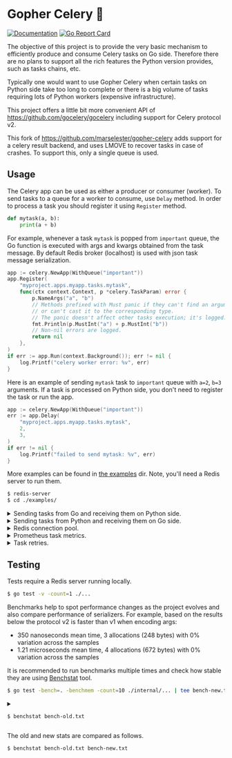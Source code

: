# Gopher Celery 🥬

[![Documentation](https://godoc.org/github.com/marselester/gopher-celery?status.svg)](https://pkg.go.dev/github.com/marselester/gopher-celery)
[![Go Report Card](https://goreportcard.com/badge/github.com/marselester/gopher-celery)](https://goreportcard.com/report/github.com/marselester/gopher-celery)

The objective of this project is to provide
the very basic mechanism to efficiently produce and consume Celery tasks on Go side.
Therefore there are no plans to support all the rich features the Python version provides,
such as tasks chains, etc.

Typically one would want to use Gopher Celery when certain tasks on Python side
take too long to complete or there is a big volume of tasks requiring lots of Python workers
(expensive infrastructure).

This project offers a little bit more convenient API of https://github.com/gocelery/gocelery
including support for Celery protocol v2.

This fork of https://github.com/marselester/gopher-celery adds support for a celery result backend,
and uses LMOVE to recover tasks in case of crashes. To support this, only a single queue is used.

## Usage

The Celery app can be used as either a producer or consumer (worker).
To send tasks to a queue for a worker to consume, use `Delay` method.
In order to process a task you should register it using `Register` method.

```python
def mytask(a, b):
    print(a + b)
```

For example, whenever a task `mytask` is popped from `important` queue,
the Go function is executed with args and kwargs obtained from the task message.
By default Redis broker (localhost) is used with json task message serialization.

```go
app := celery.NewApp(WithQueue("important"))
app.Register(
	"myproject.apps.myapp.tasks.mytask",
	func(ctx context.Context, p *celery.TaskParam) error {
		p.NameArgs("a", "b")
		// Methods prefixed with Must panic if they can't find an argument name
		// or can't cast it to the corresponding type.
		// The panic doesn't affect other tasks execution; it's logged.
		fmt.Println(p.MustInt("a") + p.MustInt("b"))
		// Non-nil errors are logged.
		return nil
	},
)
if err := app.Run(context.Background()); err != nil {
	log.Printf("celery worker error: %v", err)
}
```

Here is an example of sending `mytask` task to `important` queue with `a=2`, `b=3` arguments.
If a task is processed on Python side,
you don't need to register the task or run the app.

```go
app := celery.NewApp(WithQueue("important"))
err := app.Delay(
	"myproject.apps.myapp.tasks.mytask",
	2,
	3,
)
if err != nil {
	log.Printf("failed to send mytask: %v", err)
}
```

More examples can be found in [the examples](examples) dir.
Note, you'll need a Redis server to run them.

```sh
$ redis-server
$ cd ./examples/
```

<details>

<summary>Sending tasks from Go and receiving them on Python side.</summary>

```sh
$ go run ./producer/
{"err":null,"msg":"task was sent using protocol v2"}
{"err":null,"msg":"task was sent using protocol v1"}
$ celery --app myproject worker --queues important --loglevel=debug --without-heartbeat --without-mingle
...
[... WARNING/ForkPoolWorker-1] received a=fizz b=bazz
[... WARNING/ForkPoolWorker-8] received a=fizz b=bazz
```

</details>

<details>

<summary>Sending tasks from Python and receiving them on Go side.</summary>

```sh
$ python producer.py
$ go run ./consumer/
{"msg":"waiting for tasks..."}
received a=fizz b=bazz
received a=fizz b=bazz
```

</details>

<details>

Most likely your Redis server won't be running on localhost when the service is deployed,
so you would need to pass a connection pool to the broker.

<summary>Redis connection pool.</summary>

```sh
$ go run ./producer/
{"err":null,"msg":"task was sent using protocol v2"}
{"err":null,"msg":"task was sent using protocol v1"}
$ go run ./redis/
```

</details>

<details>

<summary>Prometheus task metrics.</summary>

```sh
$ go run ./producer/
$ go run ./metrics/
$ curl http://0.0.0.0:8080/metrics
# HELP task_duration_seconds How long it took in seconds to process a task.
# TYPE task_duration_seconds histogram
task_duration_seconds_bucket{task="myproject.mytask",le="0.016"} 2
task_duration_seconds_bucket{task="myproject.mytask",le="0.032"} 2
task_duration_seconds_bucket{task="myproject.mytask",le="0.064"} 2
task_duration_seconds_bucket{task="myproject.mytask",le="0.128"} 2
task_duration_seconds_bucket{task="myproject.mytask",le="0.256"} 2
task_duration_seconds_bucket{task="myproject.mytask",le="0.512"} 2
task_duration_seconds_bucket{task="myproject.mytask",le="1.024"} 2
task_duration_seconds_bucket{task="myproject.mytask",le="2.048"} 2
task_duration_seconds_bucket{task="myproject.mytask",le="4.096"} 2
task_duration_seconds_bucket{task="myproject.mytask",le="8.192"} 2
task_duration_seconds_bucket{task="myproject.mytask",le="16.384"} 2
task_duration_seconds_bucket{task="myproject.mytask",le="32.768"} 2
task_duration_seconds_bucket{task="myproject.mytask",le="60"} 2
task_duration_seconds_bucket{task="myproject.mytask",le="+Inf"} 2
task_duration_seconds_sum{task="myproject.mytask"} 7.2802e-05
task_duration_seconds_count{task="myproject.mytask"} 2
# HELP tasks_total How many Celery tasks processed, partitioned by task name and error.
# TYPE tasks_total counter
tasks_total{error="false",task="myproject.mytask"} 2
```

</details>

<details>

Although there is no built-in support for task retries (publishing a task back to Redis),
you can still retry the operation within the same goroutine.

<summary>Task retries.</summary>

```sh
$ go run ./retry/
...
{"attempt":1,"err":"uh oh","msg":"request failed","ts":"2022-08-07T23:42:23.401191Z"}
{"attempt":2,"err":"uh oh","msg":"request failed","ts":"2022-08-07T23:42:28.337204Z"}
{"attempt":3,"err":"uh oh","msg":"request failed","ts":"2022-08-07T23:42:37.279873Z"}
```

</details>

## Testing

Tests require a Redis server running locally.

```sh
$ go test -v -count=1 ./...
```

Benchmarks help to spot performance changes as the project evolves
and also compare performance of serializers.
For example, based on the results below the protocol v2 is faster than v1 when encoding args:

- 350 nanoseconds mean time, 3 allocations (248 bytes) with 0% variation across the samples
- 1.21 microseconds mean time, 4 allocations (672 bytes) with 0% variation across the samples

It is recommended to run benchmarks multiple times and check
how stable they are using [Benchstat](https://pkg.go.dev/golang.org/x/perf/cmd/benchstat) tool.

```sh
$ go test -bench=. -benchmem -count=10 ./internal/... | tee bench-new.txt
```

<details>

<summary>

```sh
$ benchstat bench-old.txt
```

</summary>

```
name                                  time/op
JSONSerializerEncode_v2NoParams-12    2.97ns ± 1%
JSONSerializerEncode_v2Args-12         350ns ± 0%
JSONSerializerEncode_v2Kwargs-12       582ns ± 0%
JSONSerializerEncode_v2ArgsKwargs-12   788ns ± 1%
JSONSerializerEncode_v1NoParams-12    1.12µs ± 1%
JSONSerializerEncode_v1Args-12        1.21µs ± 0%
JSONSerializerEncode_v1Kwargs-12      1.68µs ± 0%
JSONSerializerEncode_v1ArgsKwargs-12  1.77µs ± 0%

name                                  alloc/op
JSONSerializerEncode_v2NoParams-12     0.00B
JSONSerializerEncode_v2Args-12          248B ± 0%
JSONSerializerEncode_v2Kwargs-12        472B ± 0%
JSONSerializerEncode_v2ArgsKwargs-12    528B ± 0%
JSONSerializerEncode_v1NoParams-12      672B ± 0%
JSONSerializerEncode_v1Args-12          672B ± 0%
JSONSerializerEncode_v1Kwargs-12      1.00kB ± 0%
JSONSerializerEncode_v1ArgsKwargs-12  1.00kB ± 0%

name                                  allocs/op
JSONSerializerEncode_v2NoParams-12      0.00
JSONSerializerEncode_v2Args-12          3.00 ± 0%
JSONSerializerEncode_v2Kwargs-12        7.00 ± 0%
JSONSerializerEncode_v2ArgsKwargs-12    8.00 ± 0%
JSONSerializerEncode_v1NoParams-12      4.00 ± 0%
JSONSerializerEncode_v1Args-12          4.00 ± 0%
JSONSerializerEncode_v1Kwargs-12        10.0 ± 0%
JSONSerializerEncode_v1ArgsKwargs-12    10.0 ± 0%
```

</details>

The old and new stats are compared as follows.

```sh
$ benchstat bench-old.txt bench-new.txt
```
